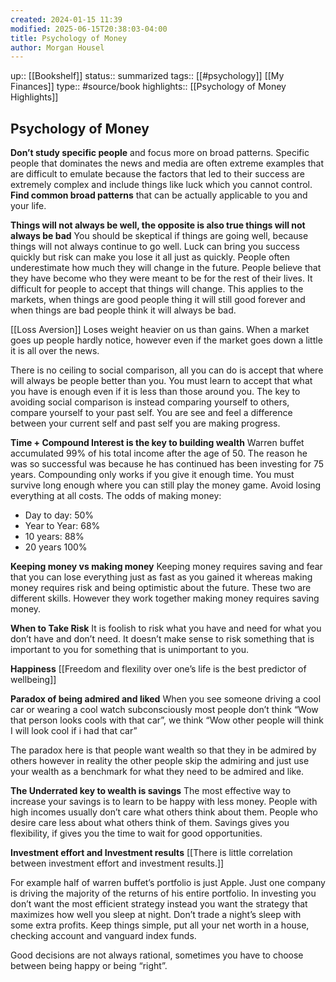 ```yaml
---
created: 2024-01-15 11:39
modified: 2025-06-15T20:38:03-04:00
title: Psychology of Money
author: Morgan Housel
---
```

up::  [[Bookshelf]]
status:: summarized
tags:: [[#psychology]] [[My Finances]] 
type:: #source/book
highlights:: [[Psychology of Money Highlights]]
## Psychology of Money


**Don’t study specific people** and focus more on broad patterns. Specific people that dominates the news and media are often extreme examples that are difficult to emulate because the factors that led to their success are extremely complex and include things like luck which you cannot control.
**Find common broad patterns** that can be actually applicable to you and your life.


**Things will not always be well, the opposite is also true things will not always be bad**
You should be skeptical if things are going well, because things will not always continue to go well. Luck can bring you success quickly but risk can make you lose it all just as quickly.
People often underestimate how much they will change in the future. People believe that they have become who they were meant to be for the rest of their lives. It difficult for people to accept that things will change.
This applies to the markets, when things are good people thing it will still good forever and when things are bad people think it will always be bad.

[[Loss Aversion]]
Loses weight heavier on us than gains. When a market goes up people hardly notice, however even if the market goes down a little it is all over the news.

There is no ceiling to social comparison, all you can do is accept that where will always be people better than you.
You must learn to accept that what you have is enough even if it is less than those around you. The key to avoiding social comparison is instead comparing yourself to others, compare yourself to your past self. You are see and feel a difference between your current self and past self you are making progress.

**Time + Compound Interest is the key to building wealth**
Warren buffet accumulated 99% of his total income after the age of 50. The reason he was so successful was because he has continued has been investing for 75 years.
Compounding only works if you give it enough time. You must survive long enough where you can still play the money game. Avoid losing everything at all costs.
The odds of making money:
- Day to day: 50%
- Year to Year: 68%
- 10 years: 88%
- 20 years 100%

**Keeping money vs making money**
Keeping money requires saving and fear that you can lose everything just as fast as you gained it whereas making money requires risk and being optimistic about the future. These two are different skills. However they work together making money requires saving money.

**When to Take Risk**
It is foolish to risk what you have and need for what you don’t have and don’t need.
It doesn’t make sense to risk something that is important to you for something that is unimportant to you.

**Happiness**
[[Freedom and flexility over one’s life is the best predictor of wellbeing]]


**Paradox of being admired and liked**
When you see someone driving a cool car or wearing a cool watch subconsciously most people don’t think “Wow that person looks cools with that car”, we think “Wow other people will think I will look cool if i had that car”

The paradox here is that people want wealth so that they in be admired by others however in reality the other people skip the admiring and just use your wealth as a benchmark for what they need to be admired and like.


**The Underrated key to wealth is savings**
The most effective way to increase your savings is to learn to be happy with less money.
People with high incomes usually don’t care what others think about them. People who desire care less about what others think of them.
Savings gives you flexibility, if gives you the time to wait for good opportunities.

**Investment effort and Investment results**
[[There is little correlation between investment effort and investment results.]]


For example half of warren buffet’s portfolio is just Apple. Just one company is driving the majority of the returns of his entire portfolio.
In investing you don’t want the most efficient strategy instead you want the strategy that maximizes how well you sleep at night. Don’t trade a night’s sleep with some extra profits.
Keep things simple, put all your net worth in a house, checking account and vanguard index funds.

Good decisions are not always rational, sometimes you have to choose between being happy or being “right”.
